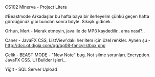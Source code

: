 CS102 Minerva - Project Litera

#Beastmode
Arkadaşlar bu hafta baya bir ilerleyelim çünkü geçen hafta gördüğünüz gibi bundan sonra böyle. Sıkışık gidicek.

Orhun, Mert - Merak etmeyin, java ile de MP3 kaydedilir.. ama nasıl?..

Caner - JavaFX CSS, ListView'daki her item için özel renkler. Aynen şu - http://doc.qt.digia.com/qq/qq08-fancylistbox.png

Çelik - BEAST MODE - "New Note" bug. Not silme sorunları. Encryption. JavaFX CSS. UI Builder işleri...

Yiğit - SQL Server Upload
